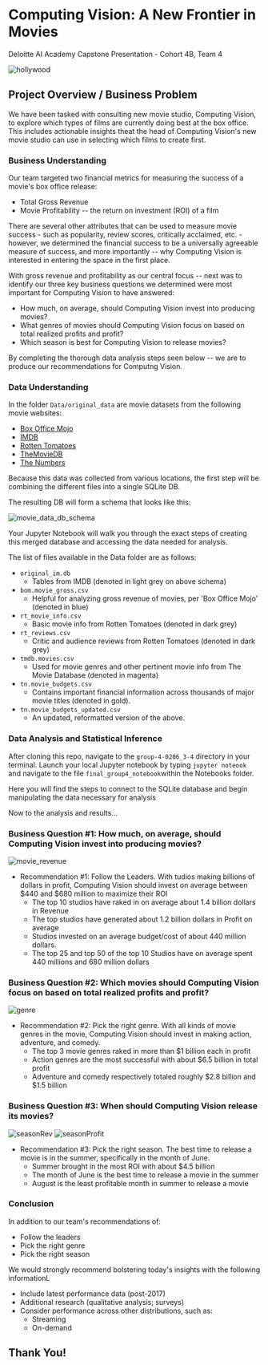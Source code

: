 # Computing Vision: A New Frontier in Movies
Deloitte AI Academy Capstone Presentation - Cohort 4B, Team 4

![hollywood](https://ca-times.brightspotcdn.com/dims4/default/f057258/2147483647/strip/true/crop/2048x1232+0+0/resize/1200x722!/quality/80/?url=https%3A%2F%2Fcalifornia-times-brightspot.s3.amazonaws.com%2F89%2Fa0%2Fe58e0b431e8ba9ea8444dee8cac8%2Fla-ed-hollywood-sign-wiped-off-the-map-2014112-001)

## Project Overview / Business Problem

We have been tasked with consulting new movie studio, Computing Vision, to explore which types of films are currently doing best at the box office. This includes actionable insights theat the head of Computing Vision's new movie studio can use in selecting which films to create first.

### Business Understanding

Our team targeted two financial metrics for measuring the success of a movie's box office release:
* Total Gross Revenue
* Movie Profitability -- the return on investment (ROI) of a film

There are several other attributes that can be used to measure movie success - such as popularity, review scores, critically acclaimed, etc. - however, we determined the financial success to be a universally agreeable measure of success, and more importantly -- why Computing Vision is interested in entering the space in the first place.

With gross revenue and profitability as our central focus -- next was to identify our three key business questions we determined were most important for Computing Vision to have answered:

* How much, on average, should Computing Vision invest into producing movies?
* What genres of movies should Computing Vision focus on based on total realized profits and profit?
* Which season is best for Computing Vision to release movies?

By completing the thorough data analysis steps seen below -- we are to produce our recommendations for Computng Vision.

### Data Understanding

In the folder `Data/original_data` are movie datasets from the following movie websites:

* [Box Office Mojo](https://www.boxofficemojo.com/)
* [IMDB](https://www.imdb.com/)
* [Rotten Tomatoes](https://www.rottentomatoes.com/)
* [TheMovieDB](https://www.themoviedb.org/)
* [The Numbers](https://www.the-numbers.com/)

Because this data was collected from various locations, the first step will be combining the different files into a single SQLite DB.

The resulting DB will form a schema that looks like this:

![movie_data_db_schema](/Images/DB_schema.jpg)

Your Jupyter Notebook will walk you through the exact steps of creating this merged database and accessing the data needed for analysis.

The list of files available in the Data folder are as follows:

* `original_im.db`
  * Tables from IMDB (denoted in light grey on above schema)
* `bom.movie_gross.csv`
  * Helpful for analyzing gross revenue of movies, per 'Box Office Mojo' (denoted in blue)
* `rt_movie_info.csv`
  * Basic movie info from Rotten Tomatoes  (denoted in dark grey)
* `rt_reviews.csv`
  * Critic and audience reviews from Rotten Tomatoes (denoted in dark grey)
* `tmdb.movies.csv`
  * Used for movie genres and other pertinent movie info from The Movie Database (denoted in magenta)
* `tn.movie_budgets.csv`
  * Contains important financial information across thousands of major movie titles (denoted in gold). 
* `tn.movie_budgets_updated.csv` 
  * An updated, reformatted version of the above.


### Data Analysis and Statistical Inference
After cloning this repo, navigate to the `group-4-0206_3-4` directory in your terminal. Launch your local Jupyter notebook by typing `jupyter noteook` and navigate to the file `final_group4_notebook`within the Notebooks folder.

Here you will find the steps to connect to the SQLite database and begin manipulating the data necessary for analysis

Now to the analysis and results...

### Business Question #1: How much, on average, should Computing Vision invest into producing movies?

![movie_revenue](/Images/bizRec1.png)

* Recommendation #1: Follow the Leaders. With tudios making billions of dollars in profit, Computing Vision should invest on average between $440 and $680 million to maximize their ROI
    * The top 10 studios have raked in on average about 1.4 billion dollars in Revenue
    * The top studios have generated about 1.2 billion dollars in Profit on average
    * Studios invested on an average budget/cost of about 440 million dollars. 
    * The top 25 and top 50 of the top 10 Studios have on average spent 440 millions and 680 million dollars





### Business Question #2: Which movies should Computing Vision focus on based on total realized profits and profit?

![genre](/Images/top10profitByGenre.jpg)

* Recommendation #2: Pick the right genre. With all kinds of movie genres in the movie, Computing Vision should invest in making action, adventure, and comedy.
    * The top 3 movie genres raked in more than $1 billion each in profit 
    * Action genres are the most successful with about $6.5 billion in total profit
    * Adventure and comedy respectively totaled roughly $2.8 billion and $1.5 billion




### Business Question #3: When should Computing Vision release its movies?

![seasonRev](/Images/revenueBySeason.jpg)
![seasonProfit](/Images/highestProfitMonth.jpg)

* Recommendation #3: Pick the right season. The best time to release a movie is in the summer, specifically in the month of June.
    * Summer brought in the most ROI with about $4.5 billion
    * The month of June is the best time to release a movie in the summer
    * August is the least profitable month in summer to release a movie


### Conclusion
In addition to our team's recommendations of:
  * Follow the leaders
  * Pick the right genre
  * Pick the right season

We would strongly recommend bolstering today's insights with the following informationL
  * Include latest performance data (post-2017)
  * Additional research (qualitative analysis; surveys)
  * Consider performance across other distributions, such as:
      * Streaming
      * On-demand


## Thank You!
